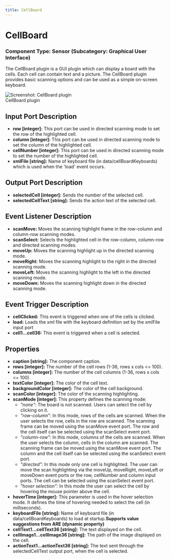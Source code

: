 ```yaml
---
title: CellBoard
---
```


# CellBoard

### Component Type: Sensor (Subcategory: Graphical User Interface)

The CellBoard plugin is a GUI plugin which can display a board with the cells. Each cell can contain text and a picture. The CellBoard plugin provides basic scanning options and can be used as a simple on-screen keyboard.

![Screenshot:
        CellBoard plugin](./img/CellBoard.jpg "Screenshot: CellBoard plugin")  
CellBoard plugin

## Input Port Description

- **row \[integer\]:** This port can be used in directed scanning mode to set the row of the highlighted cell.
- **column \[integer\]:** This port can be used in directed scanning mode to set the column of the highlighted cell.
- **cellNumber \[integer\]:** This port can be used in directed scanning mode to set the number of the highlighted cell.
- **xmlFile \[string\]:** Name of keyboard file (in data/cellBoardKeyboards) which is used when the 'load' event occurs.

## Output Port Description

- **selectedCell \[integer\]:** Sends the number of the selected cell.
- **selectedCellText \[string\]:** Sends the action text of the selected cell.

## Event Listener Description

- **scanMove:** Moves the scanning highlight frame in the row-column and column-row scanning modes.
- **scanSelect:** Selects the highlighted cell in the row-column, column-row and directed scanning modes.
- **moveUp:** Moves the scanning highlight up in the directed scanning mode.
- **moveRight:** Moves the scanning highlight to the right in the directed scanning mode.
- **moveLeft:** Moves the scanning highlight to the left in the directed scanning mode.
- **moveDown:** Moves the scanning highlight down in the directed scanning mode.

## Event Trigger Description

- **cellClicked:** This event is triggered when one of the cells is clicked.
- **load:** Loads the xml file with the keyboard definition set by the xmlFile input port
- **cell1...cell36:** This event is triggered when a cell is selected.

## Properties

- **caption \[string\]:** The component caption.
- **rows \[integer\]:** The number of the cell rows (1-36, rows x cols <= 100).
- **columns \[integer\]:** The number of the cell columns (1-36, rows x cols <= 100).
- **textColor \[integer\]:** The color of the cell text.
- **backgroundColor \[integer\]:** The color of the cell background.
- **scanColor \[integer\]:** The color of the scanning highlighting.
- **scanMode \[integer\]:** This property defines the scanning mode:
  - _"none":_ The board is not scanned. Users can select the cell by clicking on it.
  - _"row-column":_ In this mode, rows of the cells are scanned. When the user selects the row, cells in the row are scanned. The scanning frame can be moved using the scanMove event port. The row and the cell itself can be selected using the scanSelect event port.
  - _"column-row":_ In this mode, columns of the cells are scanned. When the user selects the column, cells in the column are scanned. The scanning frame can be moved using the scanMove event port. The column and the cell itself can be selected using the scanSelect event port.
  - _"directed":_ In this mode only one cell is highlighted. The user can move the scan highlighting via the moveUp, moveRight, moveLeft or moveDown event ports or the row, cellNumber and column input ports. The cell can be selected using the scanSelect event port.
  - _"hover selection":_ In this mode the user can select the cell by hovering the mouse pointer above the cell.
- **hoverTime \[integer\]:** This parameter is used in the hover selection mode. It defines the time of hovering needed to select the cell (in milliseconds).
- **keyboardFile \[string\]:** Name of keyboard file (in data/cellBoardKeyboards) to load at startup.**Supports value suggestions from ARE (dynamic property)**
- **cellText1...cellText36 \[string\]:** The text displayed on the cell.
- **cellImage1...cellImage36 \[string\]:** The path of the image displayed on the cell.
- **actionText1...actionText36 \[string\]:** The text sent through the selectedCellText output port, when the cell is selected.
